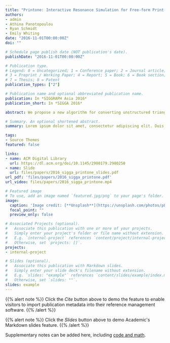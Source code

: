 ```yaml
---
title: "Printone: Interactive Resonance Simulation for Free-form Print-wind Instrument Design"
authors:
- admin
- Athina Panotopoulou
- Ryan Schmidt
- Emily Whiting
date: "2016-11-01T00:00:00Z"
doi: ""

# Schedule page publish date (NOT publication's date).
publishDate: "2016-11-01T00:00:00Z"

# Publication type.
# Legend: 0 = Uncategorized; 1 = Conference paper; 2 = Journal article;
# 3 = Preprint / Working Paper; 4 = Report; 5 = Book; 6 = Book section;
# 7 = Thesis; 8 = Patent
publication_types: ["2"]

# Publication name and optional abbreviated publication name.
publication: In *SIGGRAPH Asia 2016*
publication_short: In *SIGGA 2016*

abstract: We propose a new algorithm for converting unstructured triangle meshes into ones with a consistent topology for machine learning applications. We combine the orthogonal depth map computation and the shrink wrapping approach to efficiently and robustly parameterize the triangle geometry regardless of imperfections such as inverted faces, holes, and self-intersections. The converted mesh is consistently and compactly parameterized and thus is suitable for machine learning. We use an autoencoder network to extract the manifold of shapes in the same category to explore and synthesize a variety of shapes. Furthermore, we introduce a direct manipulation interface to navigate the synthesis. We demonstrate our approach with over one thousand car shapes represented in unstructured triangle meshes.

# Summary. An optional shortened abstract.
summary: Lorem ipsum dolor sit amet, consectetur adipiscing elit. Duis posuere tellus ac convallis placerat. Proin tincidunt magna sed ex sollicitudin condimentum.

tags:
- Source Themes
featured: false

links:
- name: ACM Digital Library
  url: https://dl.acm.org/doi/10.1145/2980179.2980250
- name: Slide 
  url: files/papers/2016_sigga_printone_slides.pdf
url_pdf: 'files/papers/2016_sigga_printone.pdf'
url_video: files/papers/2016_sigga_printone.mp4

# Featured image
# To use, add an image named `featured.jpg/png` to your page's folder. 
image:
  caption: 'Image credit: [**Unsplash**](https://unsplash.com/photos/pLCdAaMFLTE)'
  focal_point: ""
  preview_only: false

# Associated Projects (optional).
#   Associate this publication with one or more of your projects.
#   Simply enter your project's folder or file name without extension.
#   E.g. `internal-project` references `content/project/internal-project/index.md`.
#   Otherwise, set `projects: []`.
projects:
- internal-project

# Slides (optional).
#   Associate this publication with Markdown slides.
#   Simply enter your slide deck's filename without extension.
#   E.g. `slides: "example"` references `content/slides/example/index.md`.
#   Otherwise, set `slides: ""`.
slides: example
---
```


{{% alert note %}}
Click the *Cite* button above to demo the feature to enable visitors to import publication metadata into their reference management software.
{{% /alert %}}

{{% alert note %}}
Click the *Slides* button above to demo Academic's Markdown slides feature.
{{% /alert %}}

Supplementary notes can be added here, including [code and math](https://sourcethemes.com/academic/docs/writing-markdown-latex/).

